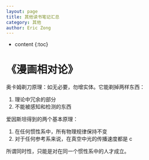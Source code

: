 ```yaml
---
layout: page
title: 其他读书笔记汇总
category: 其他
author: Eric Zong
---
```


* content
{:toc}
# 《漫画相对论》

奥卡姆剃刀原理：如无必要，勿增实体。它能剃掉两样东西：

1. 理论中冗余的部分
2. 不能被感知和检测的东西

爱因斯坦得到的两个基本原理：

1. 在任何惯性系中，所有物理规律保持不变
2. 对于任何参考系来说，在真空中光的传播速度都是 c

所谓同时性，只能是对在同一个惯性系中的人才成立。